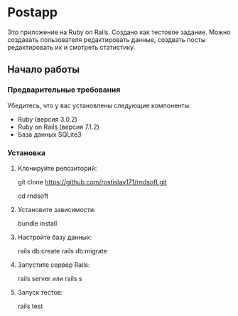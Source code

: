 # Postapp

Это приложение на Ruby on Rails.
Создано как тестовое задание.
Можно создавать пользователя редактировать данные, создвать посты редактировать их и смотреть статистику.

## Начало работы

### Предварительные требования

Убедитесь, что у вас установлены следующие компоненты:

- Ruby (версия 3.0.2)
- Ruby on Rails (версия 7.1.2)
- База данных SQLite3

### Установка

1. Клонируйте репозиторий:
   
   git clone https://github.com/rostislav171/rndsoft.git
   
   cd rndsoft

2. Установите зависимости:
   
   bundle install

4. Настройте базу данных:
   
   rails db:create
   rails db:migrate

6. Запустите сервер Rails:

   rails server или rails s

7. Запуск тестов:

   rails test
